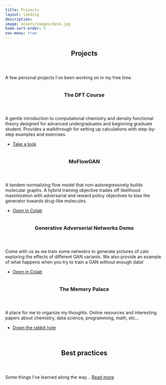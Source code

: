 ```yaml
---
title: Projects
layout: landing
description: 
image: assets/images/desk.jpg
home-sort-order: 5
nav-menu: true
---
```


<!-- Main -->
<div id="main">

<!-- One -->
<section id="one">
    <div class="inner">
        <header class="major">
            <h2>Projects</h2>
        </header>
        <p>A few personal projects I've been working on in my free time.
        </p>
    </div>
</section>

<!-- Two -->
<section id="two" class="spotlights">
    <section>
        <a href="https://thisisntnathan.github.io/dftCourse/introduction.html" target="_blank" class="image">
            <img src="{% link assets/images/teaching/graph.jpg %}" alt="" data-position="center center" />
        </a>
        <div class="content">
            <div class="inner">
                <header class="major">
                    <h3>The DFT Course</h3>
                </header>
                <p> A gentle introduction to computational chemistry and density functional theory designed for advanced undergraduates and beginning graduate student. Provides a walkthrough for setting up calculations with step-by-step examples and exercises.
                </p>
                <ul class="actions">
                    <li><a href="https://thisisntnathan.github.io/dftCourse/introduction.html" target="_blank" class="button next">Take a look</a></li>
                </ul>
            </div>
        </div>
    </section>
    <section>
        <a href="https://colab.research.google.com/github/thisisntnathan/MoFlowGAN/blob/main/evaluate.ipynb" target="_blank" class="image">
            <img src="{% link assets/images/teaching/MoFlowGAN.png %}" alt="" data-position="top center" />
        </a>
        <div class="content">
            <div class="inner">
                <header class="major">
                    <h3>MoFlowGAN</h3>
                </header>
                <p> A tandem normalizing flow model that non-autoregressively builds molecular graphs. A hybrid training objective trades off likelihood maximization with adversarial and reward policy objectives to bias the generator towards drug-like molecules.
                </p>
                <ul class="actions">
                    <li><a href="https://colab.research.google.com/github/thisisntnathan/MoFlowGAN/blob/main/evaluate.ipynb" target="_blank" class="button">Open in Colab</a></li>
                </ul>
            </div>
        </div>
    </section>
    <section>
        <a href="https://colab.research.google.com/drive/1qgzFJJMkgNjBxhQJs3cLhfCjTVWmdaAw?usp=sharing" target="_blank" class="image">
            <img src="{% link assets/images/teaching/GANsDemo.png %}" alt="" data-position="top center" />
        </a>
        <div class="content">
            <div class="inner">
                <header class="major">
                    <h3>Generative Adverserial Networks Demo</h3>
                </header>
                <p> Come with us as we train some netwokrs to generate pictures of cats exploring the effects of different GAN variants. We also provide an example of what happens when you try to train a GAN without enough data!
                </p>
                <ul class="actions">
                    <li><a href="https://colab.research.google.com/drive/1qgzFJJMkgNjBxhQJs3cLhfCjTVWmdaAw?usp=sharing" target="_blank" class="button">Open in Colab</a></li>
                </ul>
            </div>
        </div>
    </section>
    <section>
        <a href="" target="_blank" class="image">
            <img src="{% link assets/images/teaching/memory_palace.jpg %}" alt="" data-position="top center" />
        </a>
        <div class="content">
            <div class="inner">
                <header class="major">
                    <h3>The Memory Palace</h3>
                </header>
                <p>A place for me to organize my thoughts. Online resources and interesting papers about chemistry, data science, programming, math, etc...
                </p>
                <ul class="actions">
                    <li><a href="" target="_blank" class="button">Down the rabbit hole</a></li>
                </ul>
                <br />
            </div>
        </div>
    </section>
</section>

<!-- One -->
<section id="one">
    <div class="inner">
        <header class="major">
            <h2>Best practices</h2>
        </header>
        <p>Some things I've learned along the way... <a href='/thoughts/best.html'>Read more</a>
        </p>
    </div>
</section>
